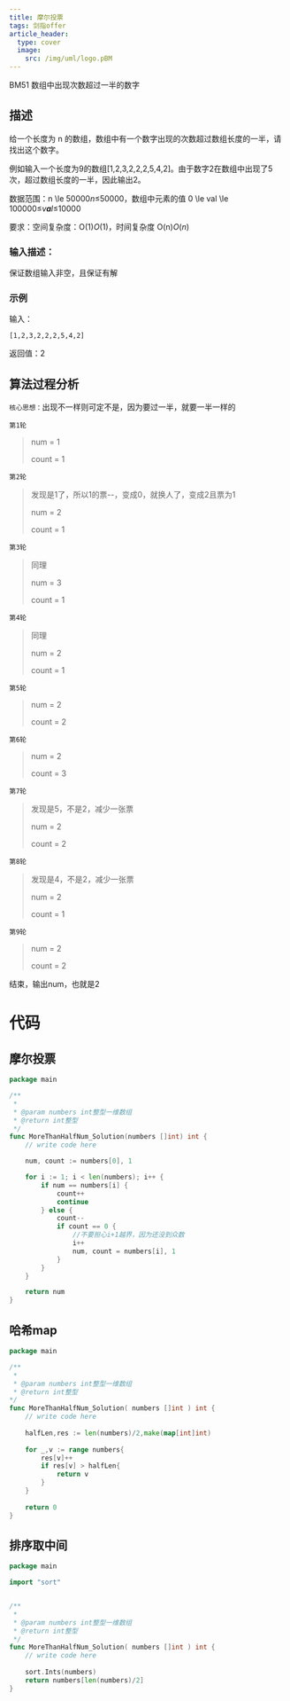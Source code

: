 ```yaml
---
title: 摩尔投票
tags: 剑指offer
article_header:
  type: cover
  image:
    src: /img/uml/logo.pBM
---
```


BM51 数组中出现次数超过一半的数字



<!--more-->

## 描述

给一个长度为 n 的数组，数组中有一个数字出现的次数超过数组长度的一半，请找出这个数字。

例如输入一个长度为9的数组[1,2,3,2,2,2,5,4,2]。由于数字2在数组中出现了5次，超过数组长度的一半，因此输出2。

数据范围：n \le 50000*n*≤50000，数组中元素的值 0 \le val \le 100000≤*v**a**l*≤10000

要求：空间复杂度：O(1)*O*(1)，时间复杂度 O(n)*O*(*n*)

### 输入描述：

保证数组输入非空，且保证有解

### 示例

输入：

```
[1,2,3,2,2,2,5,4,2]
```

返回值：2

## 算法过程分析

`核心思想：`出现不一样则可定不是，因为要过一半，就要一半一样的

`第1轮`

> num = 1
>
> count = 1

`第2轮`

> 发现是1了，所以1的票--，变成0，就换人了，变成2且票为1
>
> num = 2 
>
> count = 1

`第3轮`

> 同理
>
> num = 3
>
> count = 1

`第4轮`

> 同理
>
> num = 2
>
> count = 1

`第5轮`

> num = 2
>
> count = 2

`第6轮`

> num = 2
>
> count = 3

`第7轮`

> 发现是5，不是2，减少一张票
>
> num = 2
>
> count = 2

`第8轮`

> 发现是4，不是2，减少一张票
>
> num = 2
>
> count = 1

`第9轮`

> num = 2
>
> count = 2

结束，输出num，也就是2



# 代码

## 摩尔投票

```go
package main

/**
 *
 * @param numbers int整型一维数组
 * @return int整型
 */
func MoreThanHalfNum_Solution(numbers []int) int {
	// write code here

	num, count := numbers[0], 1

	for i := 1; i < len(numbers); i++ {
		if num == numbers[i] {
			count++
			continue
		} else {
			count--
			if count == 0 {
                //不要担心i+1越界，因为还没到众数
                i++
				num, count = numbers[i], 1
			}
		}
	}

	return num
}
```

## 哈希map

```go
package main

/**
 * 
 * @param numbers int整型一维数组 
 * @return int整型
*/
func MoreThanHalfNum_Solution( numbers []int ) int {
    // write code here
    
    halfLen,res := len(numbers)/2,make(map[int]int)
    
    for _,v := range numbers{
        res[v]++
        if res[v] > halfLen{
            return v
        }
    }
    
    return 0
}
```



## 排序取中间

```go
package main

import "sort"


/**
 *
 * @param numbers int整型一维数组
 * @return int整型
 */
func MoreThanHalfNum_Solution( numbers []int ) int {
    // write code here
    
    sort.Ints(numbers)
    return numbers[len(numbers)/2]
}
```

